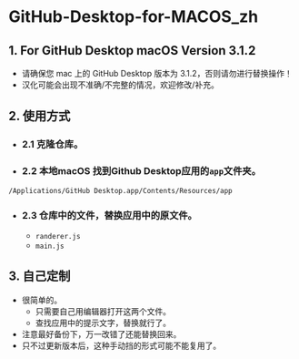 # GitHub-Desktop-for-MACOS_zh

## 1. For GitHub Desktop macOS Version 3.1.2
- 请确保您 mac 上的 GitHub Desktop 版本为 3.1.2，否则请勿进行替换操作！
- 汉化可能会出现不准确/不完整的情况，欢迎修改/补充。

## 2. 使用方式 
- ### 2.1 克隆仓库。
- ### 2.2 本地macOS 找到Github Desktop应用的`app`文件夹。
```
/Applications/GitHub Desktop.app/Contents/Resources/app
```
- ### 2.3 仓库中的文件，替换应用中的原文件。
  - `randerer.js`
  - `main.js`

## 3. 自己定制
- 很简单的。
  - 只需要自己用编辑器打开这两个文件。
  - 查找应用中的提示文字，替换就行了。
- 注意最好备份下，万一改错了还能替换回来。
- 只不过更新版本后，这种手动挡的形式可能不能复用了。